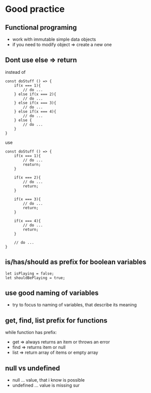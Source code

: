 # Good practice

## Functional programing

- work with immutable simple data objects
- if you need to modify object => create a new one

## Dont use else => return

instead of

    const doStuff () => {
        if(x === 1){
            // do ...
        } else if(x === 2){
            // do ...
        } else if(x === 3){
            // do ...
        } else if(x === 4){
            // do ...
        } else {
            // do ...
        }
    }

use

    const doStuff () => {
        if(x === 1){
            // do ...
            reaturn;
        }

        if(x === 2){
            // do ...
            return;
        }

        if(x === 3){
            // do ...
            return;
        }

        if(x === 4){
            // do ...
            return;
        }

        // do ...
    }

## is/has/should as prefix for boolean variables

    let isPlaying = false;
    let shouldBePlaying = true;

## use good naming of variables

- try to focus to naming of variables, that describe its meaning

## get, find, list prefix for functions

while function has prefix:

- get => always returns an item or throws an error
- find => returns item or null
- list => return array of items or empty array

## null vs undefined

- null ... value, that i know is possible
- undefined ... value is missing
sur
